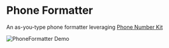 # Phone Formatter

An as-you-type phone formatter leveraging [Phone Number Kit](https://github.com/marmelroy/PhoneNumberKit)

![PhoneFormatter Demo](../../Documentation/PhoneFormatter.gif)
